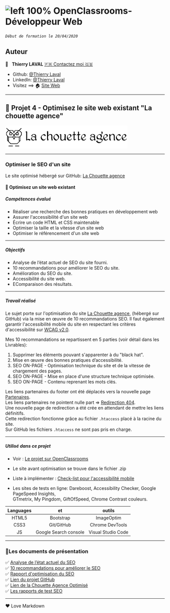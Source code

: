 # ![left 100%](https://github.com/thierry-laval/archives/blob/master/images/Logo_OpenClassrooms.png?raw=true) OpenClassrooms-Développeur Web

_`Début de formation le 20/04/2020`_

## Auteur

👤 &nbsp; **Thierry LAVAL** [🇫🇷 Contactez moi 🇬🇧](<thierrylaval@gmx.com>)

* Github: [@Thierry Laval](https://github.com/thierry-laval "Cliquez pour voir mes projets")
* LinkedIn: [@Thierry Laval](https://www.linkedin.com/in/thierry-laval "Visitez mon profil")
* Visitez ==> 🏠 [Site Web](https://thierrylaval.dev "Visitez ma page pro")

***
## 📎 Projet 4 - Optimisez le site web existant "La chouette agence"
![left 100%](./img/la-chouette-agence.png)
***
### Optimiser le SEO d'un site

Le site optimisé hébergé sur GitHub: [La Chouette agence](https://thierry-laval.github.io/P04-la-chouette-agence-optimisee/)

#### 🔨 Optimisez un site web existant

##### Compétences évalué

* Réaliser une recherche des bonnes pratiques en développement web
* Assurer l'accessibilité d'un site web
* Écrire un code HTML et CSS maintenable
* Optimiser la taille et la vitesse d’un site web
* Optimiser le référencement d'un site web

***

##### Objectifs

* Analyse de l’état actuel de SEO du site fourni.
* 10 recommandations pour améliorer le SEO du site.
* Amélioration du SEO du site.
* Accessibilité du site web.
* EComparaison des résultats.

***

##### Travail réalisé

Le sujet porte sur l'optimisation du site [La Chouette agence](https://thierry-laval.github.io/P04-la-chouette-agence-optimisee/), (hébergé sur GitHub) via la mise en œuvre de 10 recommandations SEO.
Il faut également garantir l'accessibilité mobile du site en respectant les critères d'accessibilité sur [WCAG v2.0](https://www.w3.org/Translations/WCAG20-fr/).

Mes 10 recommandations se repartissent en 5 parties (voir détail dans les Livrables):

1. Supprimer les éléments pouvant s'apparenter à du "black hat".
2. Mise en œuvre des bonnes pratiques d’accessibilité.
3. SEO ON-PAGE - Optimisation technique du site et de la vitesse de chargement des pages.
4. SEO ON-PAGE - Mise en place d'une structure technique optimisée.
5. SEO ON-PAGE - Contenu reprenant les mots clés.

Les liens partenaires du footer ont été déplacés vers la nouvelle page [Partenaires](https://thierry-laval.github.io/P04-la-chouette-agence-optimisee/partenaires.html).<br>
Les liens partenaires ne pointent nulle part => [Redirection 404](https://thierry-laval.github.io/P04-la-chouette-agence-optimisee/page-404.html).<br>
Une nouvelle page de redirection a été crée en attendant de mettre les liens définitifs.<br>
Cette redirection fonctionne grâce au fichier `.htaccess` placé à la racine du site.<br>
Sur GitHub les fichiers `.htaccess` ne sont pas pris en charge.

***

##### Utilisé dans ce projet

* Voir : [Le projet sur OpenClassrooms](https://openclassrooms.com/fr/paths/185/projects/638/assignment "Cliquez pour voir le projet")

* Le site avant optimisation se trouve dans le fichier .zip

* Liste à implémenter : [Check-list pour l'accessibilité mobile
](https://developer.mozilla.org/fr/docs/Accessibilit%C3%A9/Checklist_accessibilite_mobile)

* Les sites de tests en ligne: Dareboost, Accessibility Checker, Google PageSpeed Insights,<br>GTmetrix, My Pingdom, GiftOfSpeed, Chrome Contrast couleurs.

| Languages       | et                    | outils     |
| :-------------: |:-------------:        | :-----:    |
| HTML5           | Bootstrap              | ImageOptim |
| CSS3            | Git/GitHub                   | Chrome DevTools |
| JS              | Google Search console |  Visual Studio Code    |

***

### 🚦Les documents de présentation

:white_check_mark: [Analyse de l’état actuel du SEO](https://drive.google.com/file/d/1Xt1Cu8nM5nVm-5rHrUBpHcLhBOkP-P5V/view?usp=sharing)\
:white_check_mark: [10 recommandations pour améliorer le SEO](https://drive.google.com/file/d/19twBG5KC01nIfDIYf5PyODybkY2axvVA/view?usp=sharing)\
:white_check_mark: [Rapport d'optimisation du SEO](https://drive.google.com/file/d/1fcW0o8AmSgP_2yU7wyxUH2kUh9XSSJnZ/view?usp=sharing)\
:white_check_mark: [Lien du projet GitHub](https://github.com/thierry-laval/P04-la-chouette-agence-optimisee)\
:white_check_mark: [Lien de la Chouette Agence Optimisé](https://thierry-laval.github.io/P04-la-chouette-agence-optimisee/)\
:white_check_mark: [Les rapports de test SEO](https://drive.google.com/drive/folders/1tgPtZZVKhZpWf7vMzUSkv6xQp76qzp25?usp=sharing)

***

<p>&hearts; Love Markdown<p>
